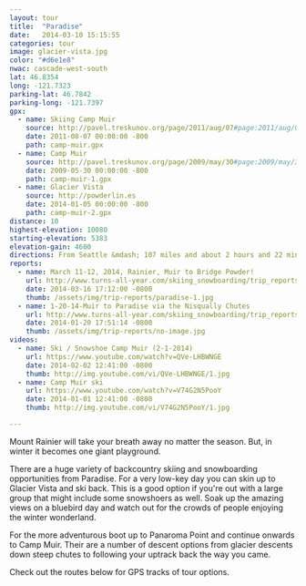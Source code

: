 ```yaml
---
layout: tour
title:  "Paradise"
date:   2014-03-10 15:15:55
categories: tour
image: glacier-vista.jpg
color: "#d6e1e8"
nwac: cascade-west-south
lat: 46.8354
long: -121.7323
parking-lat: 46.7842
parking-long: -121.7397
gpx:
  - name: Skiing Camp Muir
    source: http://pavel.treskunov.org/page/2011/aug/07#page:2011/aug/07
    date: 2011-08-07 00:00:00 -800
    path: camp-muir.gpx
  - name: Camp Muir
    source: http://pavel.treskunov.org/page/2009/may/30#page:2009/may/30
    date: 2009-05-30 00:00:00 -800
    path: camp-muir-1.gpx
  - name: Glacier Vista
    source: http://powderlin.es
    date: 2014-01-05 00:00:00 -800
    path: camp-muir-2.gpx
distance: 10
highest-elevation: 10080
starting-elevation: 5383
elevation-gain: 4600
directions: From Seattle &mdash; 107 miles and about 2 hours and 22 mins. Take I-5 south to Exit 127 for WA-512 E in Puyallup. Turn left onto WA-512 E and go .7 miles and then take the Steele St Exit. Turn left onto Steele Street. Steele street curves and turns into a few different roads. Just follow it until you get to 7. Take the exit for 7 and head South. 7 will take you to the Paradise entrance of Mount Rainier National Park. The road doesn't open until at least 9am (check their <a title="Mount Rainier National Park on Twitter" href="https://twitter.com/MountRainierNPS">Twitter</a> for road status updates) and a National Park Pass is required (can be bought at the entrance). You'll also need chains in the car even if you have 4wd.
reports:
  - name: March 11-12, 2014, Rainier, Muir to Bridge Powder!
    url: http://www.turns-all-year.com/skiing_snowboarding/trip_reports/index.php?topic=31147.0
    date: 2014-03-16 17:12:00 -0800
    thumb: /assets/img/trip-reports/paradise-1.jpg
  - name: 1-20-14-Muir to Paradise via the Nisqually Chutes
    url: http://www.turns-all-year.com/skiing_snowboarding/trip_reports/index.php?topic=30446.0
    date: 2014-01-20 17:51:14 -0800
    thumb: /assets/img/trip-reports/no-image.jpg
videos:
  - name: Ski / Snowshoe Camp Muir (2-1-2014)
    url: https://www.youtube.com/watch?v=QVe-LHBWNGE
    date: 2014-02-02 12:41:00 -0800
    thumb: http://img.youtube.com/vi/QVe-LHBWNGE/1.jpg
  - name: Camp Muir ski
    url: https://www.youtube.com/watch?v=V74G2N5PooY
    date: 2014-01-01 12:41:00 -0800
    thumb: http://img.youtube.com/vi/V74G2N5PooY/1.jpg

---
```


Mount Rainier will take your breath away no matter the season. But, in winter it becomes one giant playground.

There are a huge variety of backcountry skiing and snowboarding opportunities from Paradise. For a very low-key day you can skin up to Glacier Vista and ski back. This is a good option if you're out with a large group that might include some snowshoers as well. Soak up the amazing views on a bluebird day and watch out for the crowds of people enjoying the winter wonderland.

For the more adventurous boot up to Panaroma Point and continue onwards to Camp Muir. Their are a number of descent options from glacier descents down steep chutes to following your uptrack back the way you came.

Check out the routes below for GPS tracks of tour options.